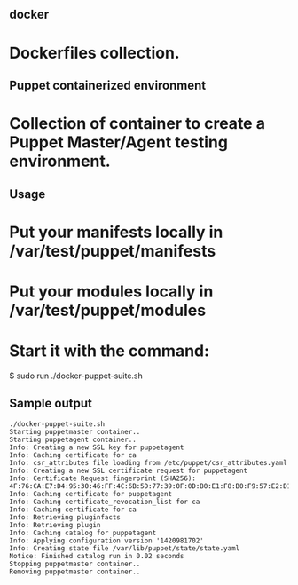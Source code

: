 ## docker 

# Dockerfiles collection.


## Puppet containerized environment

# Collection of container to create a Puppet Master/Agent testing environment.

## Usage

# Put your manifests locally in /var/test/puppet/manifests
# Put your modules locally in /var/test/puppet/modules

# Start it with the command:

$ sudo run ./docker-puppet-suite.sh

## Sample output

```
./docker-puppet-suite.sh
Starting puppetmaster container..
Starting puppetagent container..
Info: Creating a new SSL key for puppetagent
Info: Caching certificate for ca
Info: csr_attributes file loading from /etc/puppet/csr_attributes.yaml
Info: Creating a new SSL certificate request for puppetagent
Info: Certificate Request fingerprint (SHA256): 4F:76:CA:E7:D4:95:30:46:FF:4C:6B:5D:77:39:0F:0D:B0:E1:F8:B0:F9:57:E2:D1:D1:DF:82:80:D3:CA:D6:79
Info: Caching certificate for puppetagent
Info: Caching certificate_revocation_list for ca
Info: Caching certificate for ca
Info: Retrieving pluginfacts
Info: Retrieving plugin
Info: Caching catalog for puppetagent
Info: Applying configuration version '1420981702'
Info: Creating state file /var/lib/puppet/state/state.yaml
Notice: Finished catalog run in 0.02 seconds
Stopping puppetmaster container..
Removing puppetmaster container..
```

